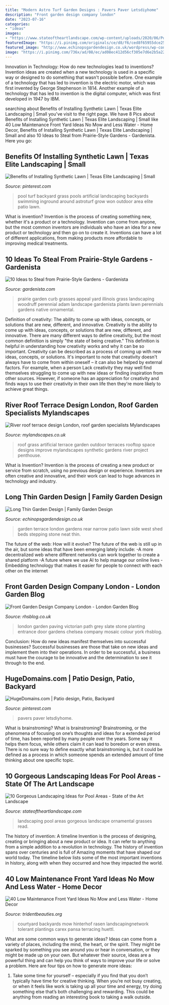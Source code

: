 ```yaml
---
title: "Modern Astro Turf Garden Designs : Pavers Paver Letsdiyhome"
description: "Front garden design company london"
date: "2023-07-16"
categories:
- "ideas"
images:
- "https://www.stateoftheartlandscape.com/wp-content/uploads/2020/06/PoolLandscaping-1030x457.jpg"
featuredImage: "https://i.pinimg.com/originals/ce/d8/f6/ced8f65955dce258e3c6a3331d6becb4.jpg"
featured_image: "http://www.echinopsgardendesign.co.uk/wordpress/wp-content/uploads/2012/03/21_Walpole_R_Twick_TW25SN-18-1400x900.jpg"
image: "https://i.pinimg.com/736x/ad/08/ec/ad08ec412d56cf305e7d6e2b5a22ffe1.jpg"
---
```



Innovation in Technology: How do new technologies lead to inventions?
Invention ideas are created when a new technology is used in a specific way or designed to do something that wasn't possible before. One example of a technology that has led to invention is the electric motor, which was first invented by George Stephenson in 1814. Another example of a technology that has led to invention is the digital computer, which was first developed in 1947 by IBM.

	

		
searching about Benefits of Installing Synthetic Lawn | Texas Elite Landscaping | Small you've visit to the right page. We have 8 Pics about Benefits of Installing Synthetic Lawn | Texas Elite Landscaping | Small like 40 Low Maintenance Front Yard Ideas No Mow and Less Water - Home Decor, Benefits of Installing Synthetic Lawn | Texas Elite Landscaping | Small and also 10 Ideas to Steal from Prairie-Style Gardens - Gardenista. Here you go:
		
    
## Benefits Of Installing Synthetic Lawn | Texas Elite Landscaping | Small

<img loading=lazy src="https://i.pinimg.com/originals/ce/d8/f6/ced8f65955dce258e3c6a3331d6becb4.jpg" onerror="this.onerror=null;this.src='https://tse3.mm.bing.net/th?id=OIP.hxlVZZGbiWkpyhMHWK_F9AHaFj&amp;pid=15.1';" alt="Benefits of Installing Synthetic Lawn | Texas Elite Landscaping | Small">

_Source: pinterest.com_

>pool turf backyard grass pools artificial landscaping backyards swimming inground around astroturf grow won outdoor area elite patio lawn. 

	

What is invention?
Invention is the process of creating something new, whether it's a product or a technology. Invention can come from anyone, but the most common inventors are individuals who have an idea for a new product or technology and then go on to create it. Inventions can have a lot of different applications, from making products more affordable to improving medical treatments.

    
## 10 Ideas To Steal From Prairie-Style Gardens - Gardenista

<img loading=lazy src="https://cdn.gardenista.com/wp-content/uploads/2017/09/prairie-garden-adam-woodruff-springfield-illinois-front-garden-1466x977.jpg" onerror="this.onerror=null;this.src='https://tse3.mm.bing.net/th?id=OIP.tAgClrTEjC_CUqHNDoDXxQHaE7&amp;pid=15.1';" alt="10 Ideas to Steal from Prairie-Style Gardens - Gardenista">

_Source: gardenista.com_

>prairie garden curb grasses appeal yard illinois grass landscaping woodruff perennial adam landscape gardenista plants lawn perennials gardens native ornamental. 

	

Definition of creativity: The ability to come up with ideas, concepts, or solutions that are new, different, and innovative.
Creativity is the ability to come up with ideas, concepts, or solutions that are new, different, and innovative. There are many different ways to define creativity, but the most common definition is simply "the state of being creative." This definition is helpful in understanding how creativity works and why it can be so important.
Creativity can be described as a process of coming up with new ideas, concepts, or solutions. It's important to note that creativity doesn't always have to come from within oneself – it can also be helped by external factors. For example, when a person Lack creativity they may well find themselves struggling to come up with new ideas or finding inspiration from other sources. However, if someone has an appreciation for creativity and finds ways to use their creativity in their own life then they're more likely to achieve great things.

    
## River Roof Terrace Design London, Roof Garden Specialists Mylandscapes

<img loading=lazy src="https://www.mylandscapes.co.uk/penthouse-terraces/river-roof-terrace/roof-terrace-artificial-grass.jpg" onerror="this.onerror=null;this.src='https://tse1.mm.bing.net/th?id=OIP.RIAmLBrxiY_uiAGT2KRG8AHaEo&amp;pid=15.1';" alt="River roof terrace design London, roof garden specialists Mylandscapes">

_Source: mylandscapes.co.uk_

>roof grass artificial terrace garden outdoor terraces rooftop space designs improve mylandscapes synthetic gardens river project penthouse. 

	

What is Invention?
Invention is the process of creating a new product or service from scratch, using no previous design or experience. Inventors are often creative and innovative, and their work can lead to huge advances in technology and industry.

    
## Long Thin Garden Design | Family Garden Design

<img loading=lazy src="http://www.echinopsgardendesign.co.uk/wordpress/wp-content/uploads/2012/03/21_Walpole_R_Twick_TW25SN-18-1400x900.jpg" onerror="this.onerror=null;this.src='https://tse2.mm.bing.net/th?id=OIP.BRrAODBOSqxYBi5QdUBVEQHaEw&amp;pid=15.1';" alt="Long Thin Garden Design | Family Garden Design">

_Source: echinopsgardendesign.co.uk_

>garden terrace london gardens rear narrow patio lawn side west shed beds stepping stone neat thin. 

	

The future of the web: How will it evolve?
The future of the web is still up in the air, but some ideas that have been emerging lately include: 
-A more decentralized web where different networks can work together to create a shared platform 
-A future where we use AI to help manage our online lives 
-Embedding technology that makes it easier for people to connect with each other on the internet

    
## Front Garden Design Company London - London Garden Blog

<img loading=lazy src="http://rhsblog.co.uk/wp-content/uploads/2016/05/Victorian-black-and-white-mosaic-path-slate-paving-grey-colour-planting-York-stone-Entrance-stone-London-Chelsea-Fulham-Kensington.jpg" onerror="this.onerror=null;this.src='https://tse1.mm.bing.net/th?id=OIP.ux5J2eQytHgnPZz1F5za6QHaJ4&amp;pid=15.1';" alt="Front Garden Design Company London - London Garden Blog">

_Source: rhsblog.co.uk_

>london garden paving victorian path grey slate stone planting entrance door gardens chelsea company mosaic colour york rhsblog. 

	

Conclusion: How do new ideas manifest themselves into successful businesses?
Successful businesses are those that take on new ideas and implement them into their operations. In order to be successful, a business must have the courage to be innovative and the determination to see it through to the end.

    
## HugeDomains.com | Patio Design, Patio, Backyard

<img loading=lazy src="https://i.pinimg.com/736x/ad/08/ec/ad08ec412d56cf305e7d6e2b5a22ffe1.jpg" onerror="this.onerror=null;this.src='https://tse2.mm.bing.net/th?id=OIP.GUlRnOg3OzSAJG9RuvJckAHaLF&amp;pid=15.1';" alt="HugeDomains.com | Patio design, Patio, Backyard">

_Source: pinterest.com_

>pavers paver letsdiyhome. 

	

What is brainstroming?
What is brainstroming? Brainstroming, or the phenomena of focusing on one’s thoughts and ideas for a extended period of time, has been reported by many people over the years. Some say it helps them focus, while others claim it can lead to boredom or even stress. There is no sure way to define exactly what brainstroming is, but it could be defined as a process in which someone spends an extended amount of time thinking about one specific topic.

    
## 10 Gorgeous Landscaping Ideas For Pool Areas - State Of The Art Landscape

<img loading=lazy src="https://www.stateoftheartlandscape.com/wp-content/uploads/2020/06/PoolLandscaping-1030x457.jpg" onerror="this.onerror=null;this.src='https://tse3.mm.bing.net/th?id=OIP.GfZ6stTVj9r_hE-IJmyxzwHaDS&amp;pid=15.1';" alt="10 Gorgeous Landscaping Ideas for Pool Areas - State of the Art Landscape">

_Source: stateoftheartlandscape.com_

>landscaping pool areas gorgeous landscape ornamental grasses read. 

	

The history of invention: A timeline
Invention is the process of designing, creating or bringing about a new product or idea. It can refer to anything from a simple addition to a revolution in technology. The history of invention spans over centuries and is full of Amazing moments that have shaped our world today. 
The timeline below lists some of the most important inventions in history, along with when they occurred and how they impacted the world.

    
## 40 Low Maintenance Front Yard Ideas No Mow And Less Water - Home Decor

<img loading=lazy src="https://tridentbeauties.org/wp-content/uploads/2020/01/low-maintenance-front-yard-ideas-no-mow-and-less-water-fresh-low-maintenance-backyards-landscaping-network-of-low-maintenance-front-yard-ideas-no-mow-and-less-water.jpg" onerror="this.onerror=null;this.src='https://tse2.mm.bing.net/th?id=OIP._dLVvdXsDakhLVV375phXAHaE6&amp;pid=15.1';" alt="40 Low Maintenance Front Yard Ideas No Mow and Less Water - Home Decor">

_Source: tridentbeauties.org_

>courtyard backyards mow hinterhof rasen landscapingnetwork tolerant plantings carex pansa terracing huettl. 

	

What are some common ways to generate ideas?
Ideas can come from a variety of places, including the mind, the heart, or the spirit. They might be sparked by something you see around you or hear in conversation, or they might be made up on your own. But whatever their source, ideas are a powerful thing and can help you think of ways to improve your life or solve a problem. Here are four tips on how to generate more ideas: 
1. Take some time for yourself – especially if you find that you don’t typically have time for creative thinking. When you’re not busy creating, or when it feels like work is taking up all your time and energy, try doing something else that’s both challenging and rewarding. This could be anything from reading an interesting book to taking a walk outside. 

